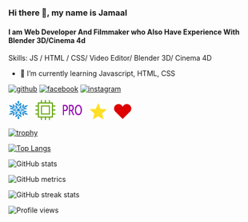 ### Hi there 👋, my name is Jamaal 
#### I am Web Developer And Filmmaker who Also Have Experience With Blender 3D/Cinema 4d

Skills:  JS / HTML / CSS/ Video Editor/ Blender 3D/ Cinema 4D

- 🌱 I’m currently learning Javascript, HTML, CSS 


[<img src='https://cdn.jsdelivr.net/npm/simple-icons@3.0.1/icons/github.svg' alt='github' height='40'>](https://github.com/jamaalhassan)  [<img src='https://cdn.jsdelivr.net/npm/simple-icons@3.0.1/icons/facebook.svg' alt='facebook' height='40'>](https://www.facebook.com/profile.php?id=100008803869133)  [<img src='https://cdn.jsdelivr.net/npm/simple-icons@3.0.1/icons/instagram.svg' alt='instagram' height='40'>](https://www.instagram.com/jamaaldev/)  

<a href='https://archiveprogram.github.com/'><img src='https://raw.githubusercontent.com/acervenky/animated-github-badges/master/assets/acbadge.gif' width='40' height='40'></a> <a href='https://docs.github.com/en/developers'><img src='https://raw.githubusercontent.com/acervenky/animated-github-badges/master/assets/devbadge.gif' width='40' height='40'></a> <a href='https://github.com/pricing'><img src='https://raw.githubusercontent.com/acervenky/animated-github-badges/master/assets/pro.gif' width='40' height='40'></a> <a href='https://stars.github.com/'><img src='https://raw.githubusercontent.com/acervenky/animated-github-badges/master/assets/starbadge.gif' width='35' height='35'></a> <a href='https://docs.github.com/en/github/supporting-the-open-source-community-with-github-sponsors'><img src='https://raw.githubusercontent.com/acervenky/animated-github-badges/master/assets/sponsorbadge.gif' width='35' height='35'></a> 

[![trophy](https://github-profile-trophy.vercel.app/?username=jamaalhassan)](https://github.com/ryo-ma/github-profile-trophy)

[![Top Langs](https://github-readme-stats.vercel.app/api/top-langs/?username=jamaalhassan)](https://github.com/anuraghazra/github-readme-stats)

![GitHub stats](https://github-readme-stats.vercel.app/api?username=jamaalhassan&show_icons=true&count_private=true)  

![GitHub metrics](https://metrics.lecoq.io/jamaalhassan)  

![GitHub streak stats](https://github-readme-streak-stats.herokuapp.com/?user=jamaalhassan)  

![Profile views](https://gpvc.arturio.dev/jamaalhassan)  

